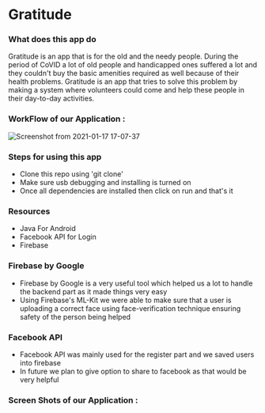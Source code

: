 # Gratitude


<h3>What does this app do</h3>
<p>Gratitude is an app that is for the old and the needy people. During the period of CoVID a lot of old people and handicapped ones suffered a lot and they couldn't buy the basic amenities required as well because of their health problems. Gratitude is an app that tries to solve this problem by making a system where volunteers could come and help these people in their day-to-day activities.</p>


### WorkFlow of our Application :

![Screenshot from 2021-01-17 17-07-37](https://user-images.githubusercontent.com/56226813/104839470-5fa0de80-58e7-11eb-9a19-2457422d54de.png)

<h3> Steps for using this app </h3>
<ul>
  <li>Clone this repo using 'git clone'</li>
  <li>Make sure usb debugging and installing is turned on</li>
  <li>Once all dependencies are installed then click on run and that's it</li>
</ul>

<h3>Resources</h3>
<ul>
  <li>Java For Android</li>
  <li>Facebook API for Login</li>
  <li>Firebase</li>
</ul>

<h3>Firebase by Google</h3>
<ul>
  <li>Firebase by Google is a very useful tool which helped us a lot to handle the backend part as it made things very easy</li>
  <li>Using Firebase's ML-Kit we were able to make sure that a user is uploading a correct face using face-verification technique ensuring safety of the person being helped</li>
 </ul>


<h3>Facebook API</h3>
<ul>
  <li>Facebook API was mainly used for the register part and we saved users into firebase</li>
  <li>In future we plan to give option to share to facebook as that would be very helpful</li>
</ul>

### Screen Shots of our Application :
